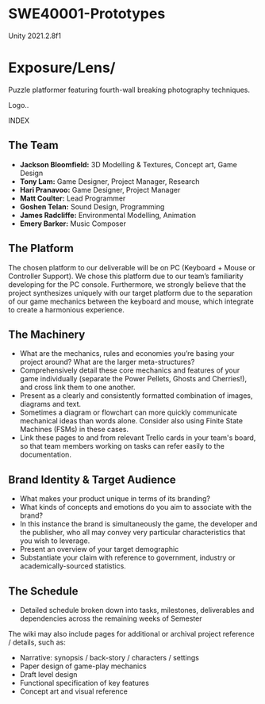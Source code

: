 # SWE40001-Prototypes
Unity 2021.2.8f1

# Exposure/Lens/ 

Puzzle platformer featuring fourth-wall breaking photography techniques.

Logo..

INDEX


## The Team

- **Jackson Bloomfield:** 3D Modelling & Textures, Concept art, Game Design
- **Tony Lam:** Game Designer, Project Manager, Research
- **Hari Pranavoo:** Game Designer, Project Manager
- **Matt Coulter:** Lead Programmer
- **Goshen Telan:** Sound Design, Programming 
- **James Radcliffe:** Environmental Modelling, Animation 
- **Emery Barker:** Music Composer

## The Platform

The chosen platform to our deliverable will be on PC (Keyboard + Mouse or Controller Support). We chose this platform due to our team’s familiarity developing for the PC console. Furthermore, we strongly believe that the project synthesizes uniquely with our target platform due to the separation of our game mechanics between the keyboard and mouse, which integrate to create a harmonious experience.

## The Machinery
- What are the mechanics, rules and economies you’re basing your project around? What are the larger meta-structures?
- Comprehensively detail these core mechanics and features of your game individually (separate the Power Pellets, Ghosts and Cherries!), and cross link them to one another. 
- Present as a clearly and consistently formatted combination of images, diagrams and text.
- Sometimes a diagram or flowchart can more quickly communicate mechanical ideas than words alone. Consider also using Finite State Machines (FSMs) in these cases.
- Link these pages to and from relevant Trello cards in your team's board, so that team members working on tasks can refer easily to the documentation.
	


## Brand Identity & Target Audience
+ What makes your product unique in terms of its branding?
+ What kinds of concepts and emotions do you aim to associate with the brand?
+ In this instance the brand is simultaneously the game, the developer and the publisher, who all may convey very particular characteristics that you wish to leverage.
+ Present an overview of your target demographic
+ Substantiate your claim with reference to government, industry or academically-sourced statistics.

## The Schedule
- Detailed schedule broken down into tasks, milestones, deliverables and dependencies across the remaining weeks of Semester

The wiki may also include pages for additional or archival project reference / details, such as:
- Narrative: synopsis / back-story / characters / settings
- Paper design of game-play mechanics
- Draft level design
- Functional specification of key features
- Concept art and visual reference
